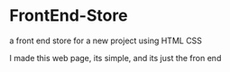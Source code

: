 # FrontEnd-Store
a front end store for a new project using HTML CSS 

I made this web page, its simple, and its just the fron end
